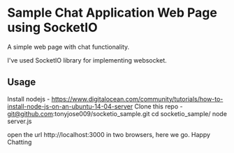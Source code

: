 
# Sample Chat Application Web Page using SocketIO 

A simple web page with chat functionality.

I've used SocketIO library for implementing websocket.

## Usage

Install nodejs  - https://www.digitalocean.com/community/tutorials/how-to-install-node-js-on-an-ubuntu-14-04-server
Clone this repo - git@github.com:tonyjose009/socketio_sample.git
cd socketio_sample/
node server.js

open the url http://localhost:3000 in two browsers, here we go. Happy Chatting
 


